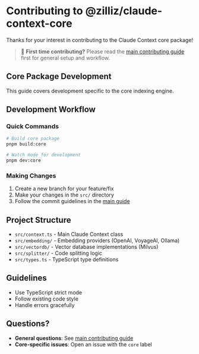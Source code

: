 # Contributing to @zilliz/claude-context-core

Thanks for your interest in contributing to the Claude Context core package!

> 📖 **First time contributing?** Please read the [main contributing guide](../../CONTRIBUTING.md) first for general setup and workflow.

## Core Package Development

This guide covers development specific to the core indexing engine.

## Development Workflow

### Quick Commands
```bash
# Build core package
pnpm build:core

# Watch mode for development
pnpm dev:core
```

### Making Changes

1. Create a new branch for your feature/fix
2. Make your changes in the `src/` directory
3. Follow the commit guidelines in the [main guide](../../CONTRIBUTING.md)

## Project Structure

- `src/context.ts` - Main Claude Context class
- `src/embedding/` - Embedding providers (OpenAI, VoyageAI, Ollama)
- `src/vectordb/` - Vector database implementations (Milvus)
- `src/splitter/` - Code splitting logic
- `src/types.ts` - TypeScript type definitions

## Guidelines

- Use TypeScript strict mode
- Follow existing code style
- Handle errors gracefully

## Questions?

- **General questions**: See [main contributing guide](../../CONTRIBUTING.md)
- **Core-specific issues**: Open an issue with the `core` label 